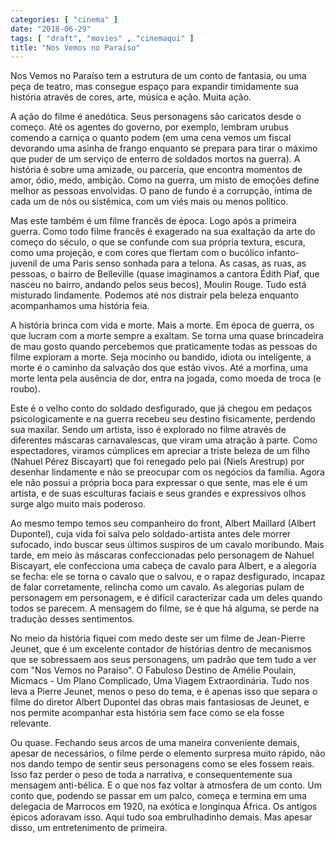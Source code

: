 ```yaml
---
categories: [ "cinema" ]
date: "2018-06-29"
tags: [ "draft", "movies" , "cinemaqui" ]
title: "Nos Vemos no Paraíso"
---
```

Nos Vemos no Paraíso tem a estrutura de um conto de fantasia, ou uma
peça de teatro, mas consegue espaço para expandir timidamente sua
história através de cores, arte, música e ação. Muita ação.

A ação do filme é anedótica. Seus personagens são caricatos desde o
começo. Até os agentes do governo, por exemplo, lembram urubus comendo
a carniça o quanto podem (em uma cena vemos um fiscal devorando uma
asinha de frango enquanto se prepara para tirar o máximo que puder de
um serviço de enterro de soldados mortos na guerra). A história é
sobre uma amizade, ou parceria, que encontra momentos de amor, ódio,
medo, ambição. Como na guerra, um misto de emoções define melhor as
pessoas envolvidas. O pano de fundo é a corrupção, íntima de cada
um de nós ou sistêmica, com um viés mais ou menos político.

Mas este também é um filme francês de época. Logo após a primeira
guerra. Como todo filme francês é exagerado na sua exaltação da
arte do começo do século, o que se confunde com sua própria textura,
escura, como uma projeção, e com cores que flertam com o bucólico
infanto-juvenil de uma Paris senso sonhada para a telona. As casas, as
ruas, as pessoas, o bairro de Belleville (quase imaginamos a cantora
Édith Piaf, que nasceu no bairro, andando pelos seus becos), Moulin
Rouge. Tudo está misturado lindamente. Podemos até nos distrair pela
beleza enquanto acompanhamos uma história feia.

A história brinca com vida e morte. Mais a morte. Em época de guerra, os
que lucram com a morte sempre a exaltam. Se torna uma quase brincadeira
de mau gosto quando percebemos que praticamente todas as pessoas do
filme exploram a morte. Seja mocinho ou bandido, idiota ou inteligente,
a morte é o caminho da salvação dos que estão vivos. Até a morfina,
uma morte lenta pela ausência de dor, entra na jogada, como moeda de
troca (e roubo).

Este é o velho conto do soldado desfigurado, que já chegou em pedaços
psicologicamente e na guerra recebeu seu destino fisicamente, perdendo
sua maxilar. Sendo um artista, isso é explorado no filme através
de diferentes máscaras carnavalescas, que viram uma atração à
parte. Como espectadores, viramos cúmplices em apreciar a triste beleza
de um filho (Nahuel Pérez Biscayart) que foi renegado pelo pai (Niels
Arestrup) por desenhar lindamente e não se preocupar com os negócios
da família. Agora ele não possui a própria boca para expressar o
que sente, mas ele é um artista, e de suas esculturas faciais e seus
grandes e expressivos olhos surge algo muito mais poderoso.

Ao mesmo tempo temos seu companheiro do front, Albert Maillard (Albert
Dupontel), cuja vida foi salva pelo soldado-artista antes dele morrer
sufocado, indo buscar seus últimos suspiros de um cavalo moribundo. Mais
tarde, em meio às máscaras confeccionadas pelo personagem de Nahuel
Biscayart, ele confecciona uma cabeça de cavalo para Albert, e a alegoria
se fecha: ele se torna o cavalo que o salvou, e o rapaz desfigurado,
incapaz de falar corretamente, relincha como um cavalo. As alegorias
pulam de personagem em personagem, e é difícil caracterizar cada um
deles quando todos se parecem. A mensagem do filme, se é que há alguma,
se perde na tradução desses sentimentos.

No meio da história fiquei com medo deste ser um filme de Jean-Pierre
Jeunet, que é um excelente contador de histórias dentro de mecanismos
que se sobressaem aos seus personagens, um padrão que tem tudo a ver com
"Nos Vemos no Paraíso". O Fabuloso Destino de Amélie Poulain, Micmacs -
Um Plano Complicado, Uma Viagem Extraordinária. Tudo nos leva a Pierre
Jeunet, menos o peso do tema, e é apenas isso que separa o filme do
diretor Albert Dupontel das obras mais fantasiosas de Jeunet, e nos
permite acompanhar esta história sem face como se ela fosse relevante.

Ou quase. Fechando seus arcos de uma maneira conveniente demais, apesar de
necessários, o filme perde o elemento surpresa muito rápido, não nos
dando tempo de sentir seus personagens como se eles fossem reais. Isso
faz perder o peso de toda a narrativa, e consequentemente sua mensagem
anti-bélica. E o que nos faz voltar à atmosfera de um conto. Um conto
que, podendo se passar em um palco, começa e termina em uma delegacia de
Marrocos em 1920, na exótica e longínqua África. Os antigos épicos
adoravam isso. Aqui tudo soa embrulhadinho demais. Mas apesar disso,
um entretenimento de primeira.
